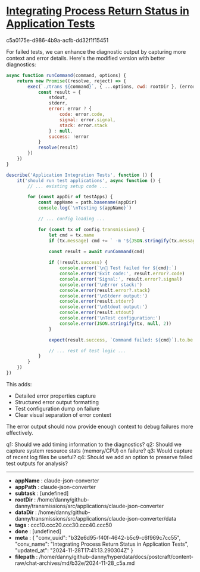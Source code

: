# [Integrating Process Return Status in Application Tests](https://claude.ai/chat/b32e6d95-f40f-4642-b5c9-c6f969c7cc55)

c5a0175e-d986-4b9a-acfb-dd32f1f15451

 For failed tests, we can enhance the diagnostic output by capturing more context and error details. Here's the modified version with better diagnostics:

```javascript
async function runCommand(command, options) {
    return new Promise((resolve, reject) => {
        exec(`./trans ${command}`, { ...options, cwd: rootDir }, (error, stdout, stderr) => {
            const result = {
                stdout,
                stderr,
                error: error ? {
                    code: error.code,
                    signal: error.signal,
                    stack: error.stack
                } : null,
                success: !error
            }
            resolve(result)
        })
    })
}

describe('Application Integration Tests', function () {
    it('should run test applications', async function () {
        // ... existing setup code ...

        for (const appDir of testApps) {
            const appName = path.basename(appDir)
            console.log(`\nTesting ${appName}`)

            // ... config loading ...

            for (const tx of config.transmissions) {
                let cmd = tx.name
                if (tx.message) cmd += ` -m '${JSON.stringify(tx.message)}'`

                const result = await runCommand(cmd)
                
                if (!result.success) {
                    console.error(`\n🔴 Test failed for ${cmd}:`)
                    console.error('Exit code:', result.error?.code)
                    console.error('Signal:', result.error?.signal)
                    console.error('\nError stack:')
                    console.error(result.error?.stack)
                    console.error('\nStderr output:')
                    console.error(result.stderr)
                    console.error('\nStdout output:')
                    console.error(result.stdout)
                    console.error('\nTest configuration:')
                    console.error(JSON.stringify(tx, null, 2))
                }

                expect(result.success, `Command failed: ${cmd}`).to.be.true

                // ... rest of test logic ...
            }
        }
    })
})
```

This adds:
- Detailed error properties capture
- Structured error output formatting
- Test configuration dump on failure
- Clear visual separation of error context

The error output should now provide enough context to debug failures more effectively.

q1: Should we add timing information to the diagnostics?
q2: Should we capture system resource stats (memory/CPU) on failure?
q3: Would capture of recent log files be useful?
q4: Should we add an option to preserve failed test outputs for analysis?

---

* **appName** : claude-json-converter
* **appPath** : claude-json-converter
* **subtask** : [undefined]
* **rootDir** : /home/danny/github-danny/transmissions/src/applications/claude-json-converter
* **dataDir** : /home/danny/github-danny/transmissions/src/applications/claude-json-converter/data
* **tags** : ccc10.ccc20.ccc30.ccc40.ccc50
* **done** : [undefined]
* **meta** : {
  "conv_uuid": "b32e6d95-f40f-4642-b5c9-c6f969c7cc55",
  "conv_name": "Integrating Process Return Status in Application Tests",
  "updated_at": "2024-11-28T17:41:13.290304Z"
}
* **filepath** : /home/danny/github-danny/hyperdata/docs/postcraft/content-raw/chat-archives/md/b32e/2024-11-28_c5a.md
